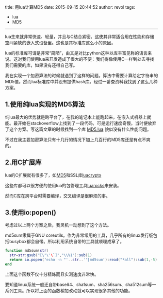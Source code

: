 title: 用lua计算MD5
date: 2015-09-15 20:44:52
author: revol
tags:
- lua
- MD5
---

lua生来就非常快速、轻量，并且与C结合紧密。这使其非常适合用在性能和存储空间紧缺的嵌入式设备里。这也是其标准库这么小的原因。

lua的标准库可谓是非常“简陋”，由其是对比python这种以库丰富见称的语言来说。这对我们使用lua来开发造成了很大的不便：我们得像使用C一样到处去寻找我们需要的库，如果没有还得自己写。

我在实现一个加密算法的时候就遇到了这样的问题。算法中需要计算给定字符串的MD5值，然而lua标准库中并没有提供hash库。经过一番查资料我找到了这么几种方案。

## 1.使用纯lua实现的MD5算法

纯lua最大的优势就是跨平台了，在我的笔记本上能跑起来，在嵌入式机器上就能。最开始在stackoverflow上找到了一段代码，可是运行速度奇慢。当时便放弃了这个方案。写这篇文章的时候找到一个库 [MD5.lua](https://github.com/kikito/md5.lua) 貌似没有什么性能问题。

不过在我主要加密算法只有十几行的情况下加上几百行的MD5库还是有点不爽的。

## 2.用C扩展库

lua的C扩展就有很多了，如[MD5](https://luarocks.org/modules/tomasguisasola/md5)和SSL库[luacrypto](https://luarocks.org/modules/luarocks/luacrypto)

这些库都可以很方便的使用lua的包管理工具[luarocks](https://luarocks.org)来安装。

然而C库在跨平台时需要编译，交叉编译是很麻烦的事。

## 3.使用io:popen()

考虑过以上两个方案之后，我灵机一动想到了这个方法。

md5sum隶属于GNU coreutils。作为非常常用的工具，几乎所有的linux发行版包括busybox都会自带。所以利用系统自带的工具就顺理成章了。

```lua
function md5sum(str)
  str=str:gsub("[\"\'\`]","\\%1"):sub(1)
  return io.popen('echo -n "'..str..'"|md5sum'):read("*all"):sub(1,-5)
end
```
上面这个函数不仅十分精炼而且实测速度非常快。

要知道linux系统一般还自带base64、sha1sum、sha256sum、sha512sum等一系列工具。所以将上面的函数稍加改动就可以实现很多其他的功能。
